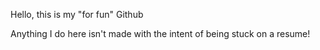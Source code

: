 Hello, this is my "for fun" Github

Anything I do here isn't made with the intent of being stuck on a resume!
<!---
AwesomeDude8654/AwesomeDude8654 is a ✨ special ✨ repository because its `README.md` (this file) appears on your GitHub profile.
You can click the Preview link to take a look at your changes.
--->
